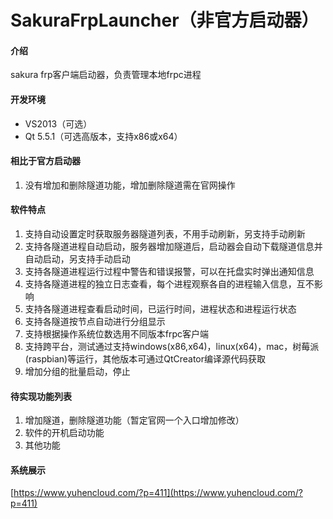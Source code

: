 # SakuraFrpLauncher（非官方启动器）

#### 介绍
sakura frp客户端启动器，负责管理本地frpc进程

#### 开发环境
- VS2013（可选）
- Qt 5.5.1（可选高版本，支持x86或x64）

#### 相比于官方启动器
1. 没有增加和删除隧道功能，增加删除隧道需在官网操作

#### 软件特点
1. 支持自动设置定时获取服务器隧道列表，不用手动刷新，另支持手动刷新
2. 支持各隧道进程自动启动，服务器增加隧道后，启动器会自动下载隧道信息并自动启动，另支持手动启动
3. 支持各隧道进程运行过程中警告和错误报警，可以在托盘实时弹出通知信息
4. 支持各隧道进程的独立日志查看，每个进程观察各自的进程输入信息，互不影响
5. 支持各隧道进程查看启动时间，已运行时间，进程状态和进程运行状态
6. 支持各隧道按节点自动进行分组显示
7. 支持根据操作系统位数选用不同版本frpc客户端
8. 支持跨平台，测试通过支持windows(x86,x64)，linux(x64)，mac，树莓派(raspbian)等运行，其他版本可通过QtCreator编译源代码获取
9. 增加分组的批量启动，停止

#### 待实现功能列表
1. 增加隧道，删除隧道功能（暂定官网一个入口增加修改）
2. 软件的开机启动功能
3. 其他功能

#### 系统展示
[https://www.yuhencloud.com/?p=411](https://www.yuhencloud.com/?p=411)